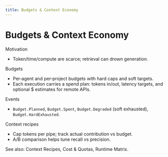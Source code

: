 ```yaml
---
title: Budgets & Context Economy
---
```


# Budgets & Context Economy

Motivation
- Token/time/compute are scarce; retrieval can drown generation.

Budgets
- Per‑agent and per‑project budgets with hard caps and soft targets.
- Each execution carries a spend plan: tokens in/out, latency targets, and optional $ estimates for remote APIs.

Events
- `Budget.Planned`, `Budget.Spent`, `Budget.Degraded` (soft exhausted), `Budget.HardExhausted`.

Context recipes
- Cap tokens per pipe; track actual contribution vs budget.
- A/B comparison helps tune recall vs precision.

See also: Context Recipes, Cost & Quotas, Runtime Matrix.


